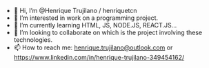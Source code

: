 - 👋 Hi, I’m @Henrique Trujilano / henriquetcn 
- 👀 I’m interested in work on a programming project. 
- 🌱 I’m currently learning HTML, JS, NODE.JS, REACT.JS...
- 💞️ I’m looking to collaborate on which is the project involving these technologies.
- 📫 How to reach me: henrique.trujilano@outlook.com or https://www.linkedin.com/in/henrique-trujilano-349454162/

<!---
henriquetcn/henriquetcn is a ✨ special ✨ repository because its `README.md` (this file) appears on your GitHub profile.
You can click the Preview link to take a look at your changes.
--->

